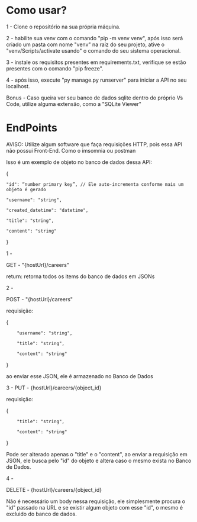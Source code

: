 # Como usar?
1 - Clone o repositório na sua própria máquina.

2 - habilite sua venv com o comando "pip -m venv venv", após isso será criado um pasta com nome "venv" na raiz do seu projeto, ative o "venv/Scripts/activate usando" o comando do seu sistema operacional.

3 - instale os requisitos presentes em requirements.txt, verifique se estão presentes com o comando "pip freeze".

4 - após isso, execute "py manage.py runserver" para iniciar a API no seu localhost.

Bonus - Caso queira ver seu banco de dados sqlite dentro do próprio Vs Code, utilize alguma extensão, como a "SQLite Viewer"


# EndPoints
AVISO: Utilize algum software que faça requisições HTTP, pois essa API não possui Front-End. Como o imsomnia ou postman


Isso é um exemplo de objeto no banco de dados dessa API:

{
    
    "id": “number primary key”, // Ele auto-incrementa conforme mais um objeto é gerado
    
    "username": "string",
    
    "created_datetime": "datetime",
   
    "title": "string",
   
    "content": "string"
    
}


1 - 

GET - "{hostUrl}/careers"

return: retorna todos os items do banco de dados em JSONs


2 - 

POST - "{hostUrl}/careers"

requisição:

{

		"username": "string",
  
		"title": "string",
  
		"content": "string"
  
}

ao enviar esse JSON, ele é armazenado no Banco de Dados


3 -
PUT - {hostUrl}/careers/{object_id}

requisição: 

{

		"title": "string",
  
		"content": "string"
  
}

Pode ser alterado apenas o "title" e o "content", ao enviar a requisição em JSON, ele busca pelo "id" do objeto e altera caso o mesmo exista no Banco de Dados.


4 -

DELETE - {hostUrl}/careers/{object_id}

Não é necessário um body nessa requisição, ele simplesmente procura o "id" passado na URL e se existir algum objeto com esse "id", o mesmo é excluido do banco de dados.

